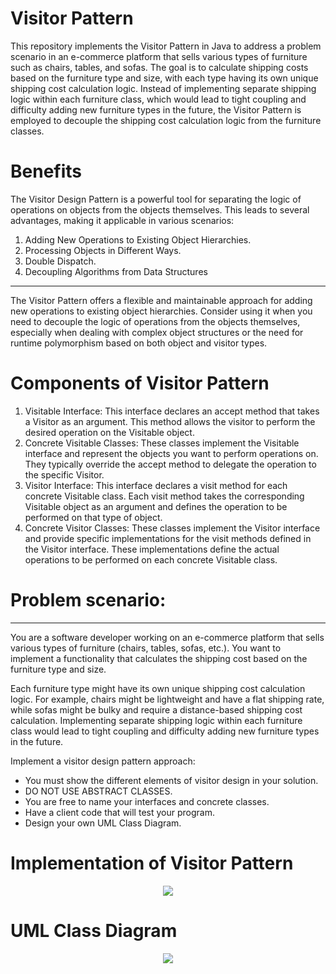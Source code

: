# Visitor Pattern 

This repository implements the Visitor Pattern in Java to address a problem scenario in an e-commerce platform that sells various types of furniture such as chairs, tables, and sofas. The goal is to calculate shipping costs based on the furniture type and size, with each type having its own unique shipping cost calculation logic. Instead of implementing separate shipping logic within each furniture class, which would lead to tight coupling and difficulty adding new furniture types in the future, the Visitor Pattern is employed to decouple the shipping cost calculation logic from the furniture classes.

# Benefits
The Visitor Design Pattern is a powerful tool for separating the logic of operations on objects from the objects themselves. This leads to several advantages, making it applicable in various scenarios:
1. Adding New Operations to Existing Object Hierarchies.
2. Processing Objects in Different Ways.
3. Double Dispatch.
4. Decoupling Algorithms from Data Structures

____________________________________________________________________
The Visitor Pattern offers a flexible and maintainable approach for adding new operations to existing object hierarchies. Consider using it when you need to decouple the logic of operations from the objects themselves, especially when dealing with complex object structures or the need for runtime polymorphism based on both object and visitor types.

# Components of Visitor Pattern
1. Visitable Interface: This interface declares an accept method that takes a Visitor as an argument. This method allows the visitor to perform the desired operation on the Visitable object.
2. Concrete Visitable Classes: These classes implement the Visitable interface and represent the objects you want to perform operations on. They typically override the accept method to delegate the operation to the specific Visitor.
3. Visitor Interface: This interface declares a visit method for each concrete Visitable class. Each visit method takes the corresponding Visitable object as an argument and defines the operation to be performed on that type of object.
4. Concrete Visitor Classes: These classes implement the Visitor interface and provide specific implementations for the visit methods defined in the Visitor interface. These implementations define the actual operations to be performed on each concrete Visitable class.



# Problem scenario:

____________________________________________________________________


You are a software developer working on an e-commerce platform that sells various types of furniture (chairs, tables, sofas, etc.). You want to implement a functionality that calculates the shipping cost based on the furniture type and size.

Each furniture type might have its own unique shipping cost calculation logic. For example, chairs might be lightweight and have a flat shipping rate, while sofas might be bulky and require a distance-based shipping cost calculation. Implementing separate shipping logic within each furniture class would lead to tight coupling and difficulty adding new furniture types in the future.

Implement a visitor design pattern approach: 

<ul>
<li>You must show the different elements of visitor design in your solution.  
<li>DO NOT USE ABSTRACT CLASSES. 
<li>You are free to name your interfaces and concrete classes. 
<li>Have a client code that will test your program.
<li>Design your own UML Class Diagram.  </li>
</ul>


# Implementation of Visitor Pattern

<p align="center">
  <img src="https://github.com/SG-Hangaan/Visitor-Pattern/assets/127215110/92f5fca3-7478-4c09-9f68-79d709d961b3"/>
</p>

# UML Class Diagram

<p align="center">
  <img src="https://github.com/SG-Hangaan/Visitor-Pattern/assets/127215110/033b03fd-892d-4bb4-8eec-24e86817df6d"/>
</p>
